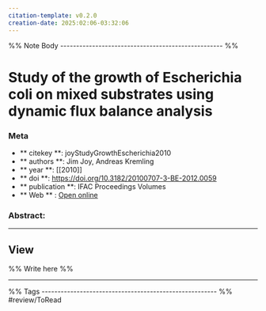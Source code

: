 ```yaml
---
citation-template: v0.2.0
creation-date: 2025:02:06-03:32:06
---
```


%% Note Body --------------------------------------------------- %%
# Study of the growth of Escherichia coli on mixed substrates using dynamic flux balance analysis

### Meta
- ** citekey **: joyStudyGrowthEscherichia2010
- ** authors **: Jim Joy, Andreas Kremling
- ** year **: [[2010]]
- ** doi **: https://doi.org/10.3182/20100707-3-BE-2012.0059
- ** publication **: IFAC Proceedings Volumes
- ** Web ** : [Open online](https://linkinghub.elsevier.com/retrieve/pii/S1474667016303883)


### Abstract:


___

## View

%% Write here %%





___
%% Tags  ------------------------------------------------------- %%
#review/ToRead